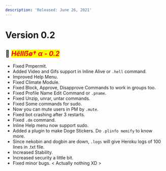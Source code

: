```yaml
---
description: 'Released: June 26, 2021'
---
```


# Version 0.2

## :rocket: _<mark style="color:red;">**Hêllẞø† α - 0.2**</mark>_

* Fixed Pmpermit.
* Added Video and Gifs support in Inline Alive or `.hell` command.
* Improved Help Menu.
* Fixed Climate Module.
* Fixed Block, Approve, Disapprove Commands to work in groups too.
* Fixed Profile Name Edit Command or `.pname`.
* Fixed Unzip, unrar, untar commands.
* Fixed Some commands for sudo.
* Now you can mute users in PM by `.mute`.
* Fixed bot crashing after 3 restarts.
* Fixed `.dm` command.
* Inline Help menu now support sudo.
* Added a plugin to make Doge Stickers. Do `.plinfo memify` to know more.
* Since nekobin and dogbin are down, `.logs` will give Heroku logs of 100 lines in .txt file.
* Increased Stability.
* Increased security a little bit.
* Fixed minor bugs. < Actually nothing XD >
